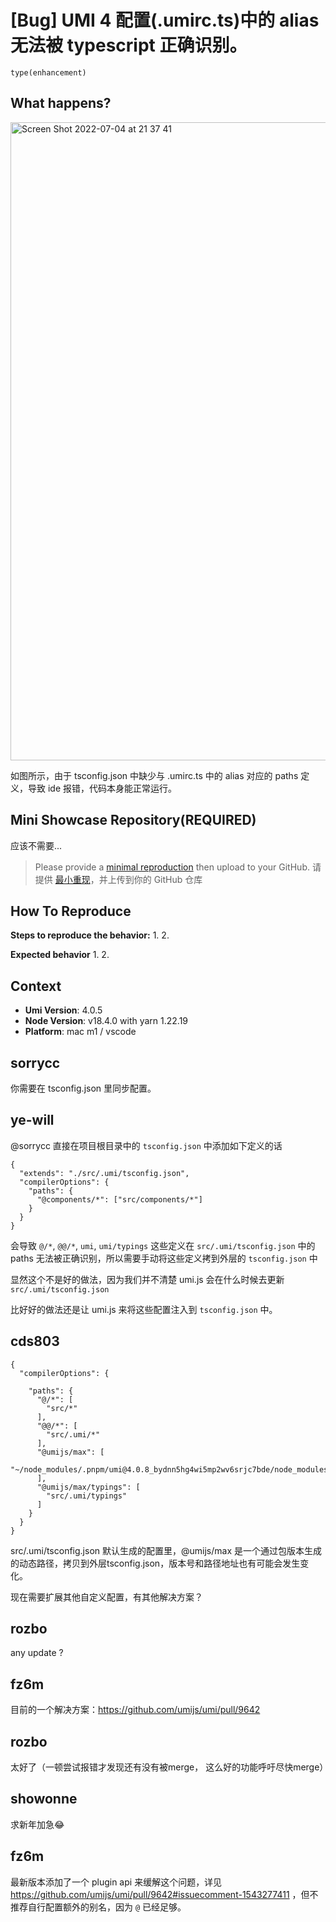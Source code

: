 # [Bug] UMI 4 配置(.umirc.ts)中的 alias 无法被 typescript 正确识别。

`type(enhancement)`

<!--
⚠️ ⚠️ ⚠️ 注意：讨论和提问请到讨论区（https://github.com/umijs/umi/discussions），否则会被直接关掉。 ⚠️ ⚠️ ⚠️
-->
<!--
感谢您向我们反馈问题，为了高效的解决问题，我们期望你能提供以下信息：
-->

## What happens?

<img width="1021" alt="Screen Shot 2022-07-04 at 21 37 41" src="https://user-images.githubusercontent.com/9099214/177166275-2feacdf6-fe76-49b5-a28e-75a8ab7e181a.png">

如图所示，由于 tsconfig.json 中缺少与 .umirc.ts 中的 alias 对应的 paths 定义，导致 ide 报错，代码本身能正常运行。

## Mini Showcase Repository(REQUIRED)

应该不需要...

> Please provide a [minimal reproduction](https://stackoverflow.com/help/minimal-reproducible-example) then upload to your GitHub. 请提供 [最小重现](https://stackoverflow.com/help/minimal-reproducible-example)，并上传到你的 GitHub 仓库

<!-- 为节约大家的时间，无复现步骤的 ISSUE 会被关闭，提供之后再 REOPEN -->
<!-- https://github.com/YOUR_REPOSITORY_URL -->

## How To Reproduce

**Steps to reproduce the behavior:** 1. 2.

**Expected behavior** 1. 2.

<!-- 请提供复现链接/步骤，错误日志以及相关配置 -->

## Context

- **Umi Version**: 4.0.5
- **Node Version**: v18.4.0 with yarn 1.22.19
- **Platform**: mac m1 / vscode

## sorrycc

你需要在 tsconfig.json 里同步配置。

## ye-will

@sorrycc 直接在项目根目录中的 `tsconfig.json` 中添加如下定义的话

```
{
  "extends": "./src/.umi/tsconfig.json",
  "compilerOptions": {
    "paths": {
      "@components/*": ["src/components/*"]
    }
  }
}
```

会导致 `@/*`, `@@/*`, `umi`, `umi/typings` 这些定义在 `src/.umi/tsconfig.json` 中的 paths 无法被正确识别，所以需要手动将这些定义拷到外层的 `tsconfig.json` 中

显然这个不是好的做法，因为我们并不清楚 umi.js 会在什么时候去更新 `src/.umi/tsconfig.json`

比好好的做法还是让 umi.js 来将这些配置注入到 `tsconfig.json` 中。

## cds803

```
{
  "compilerOptions": {

    "paths": {
      "@/*": [
        "src/*"
      ],
      "@@/*": [
        "src/.umi/*"
      ],
      "@umijs/max": [
        "~/node_modules/.pnpm/umi@4.0.8_bydnn5hg4wi5mp2wv6srjc7bde/node_modules/umi"
      ],
      "@umijs/max/typings": [
        "src/.umi/typings"
      ]
    }
  }
}
```

src/.umi/tsconfig.json 默认生成的配置里，@umijs/max 是一个通过包版本生成的动态路径，拷贝到外层tsconfig.json，版本号和路径地址也有可能会发生变化。

现在需要扩展其他自定义配置，有其他解决方案？

## rozbo

any update ?

## fz6m

目前的一个解决方案：https://github.com/umijs/umi/pull/9642

## rozbo

太好了（一顿尝试报错才发现还有没有被merge， 这么好的功能呼吁尽快merge）

## showonne

求新年加急😂

## fz6m

最新版本添加了一个 plugin api 来缓解这个问题，详见 https://github.com/umijs/umi/pull/9642#issuecomment-1543277411 ，但不推荐自行配置额外的别名，因为 `@` 已经足够。
